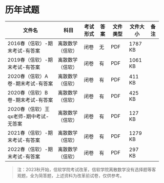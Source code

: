 # 历年试题

文件名|科目|考试形式|答案|文件类型|文件大小|备注
---|---|---|---|---|---|---
2016春（信软）-期末考试-有答案|离散数学（信软）|闭卷|无|PDF|1787 KB
2019春（信软）-期末考试-有答案|离散数学（信软）|闭卷|有|PDF|1061 KB
2020春（信软）A卷-期末考试-有答案|离散数学（信软）|闭卷|有|PDF|411 KB
2020春（信软）B卷-期末考试-有答案|离散数学（信软）|闭卷|有|PDF|425 KB
2020春（信软）王qx老师-期中考试-无答案|离散数学（信软）|闭卷|有|PDF|127 KB
2021春（信软）-期末考试-有答案|离散数学（信软）|闭卷|有|PDF|1279 KB
2022春（信软）-期末考试-有答案|离散数学（信软）|闭卷|有|PDF|297 KB

> 注：2023秋开始，信软学院考试改革，信软学院离散数学没有选择题等客观题，全为简答题，上述资料为改革前试卷，仅供参考。

